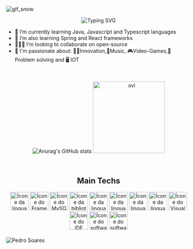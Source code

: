 
![gif_snow](https://github.com/Pedro-Musart/Pedro-Musart/assets/81385823/d910fbbd-f246-4541-b7f6-d6b4c72a4136)


<div align="center">

![Typing SVG](https://readme-typing-svg.demolab.com?font=Fira+Code&weight=600&size=30&pause=100&color=F7F7F7&background=0D1117&center=true&vCenter=true&random=false&width=600&height=100&lines=Hey%2C+my+name+is+Pedro!;Full+Stack+Developer;Good+to+see+you+here!)

</div>

- 📖 I’m currently learning Java, Javascript and Typescript languages
- 📖 I’m also learning Spring and React frameworks
- 👩🏻‍💻 I’m looking to collaborate on open-source
- 🤍 I'm passionate about: 👨‍💻Innovation,🎸Music, 🎮Video-Games,🧩Problem solving and 🖥️ IOT


<br>
<div align="center">
    
![Anurag's GitHub stats](https://github-readme-stats.vercel.app/api?username=Pedro-Musart&show_icons=true&theme=default)
<img src="https://github-readme-stats.vercel.app/api/top-langs?username=Pedro-Musart&show_icons=true&locale=en&layout=donut&theme=default" alt="ovi" height="195" />

</div>

<br>
<div align="center"> <!-- Most used languages -->
    <article>
        <h2>Main Techs</h2>
        <img 
            alt="Ícone da linguagem Java / Java language icon" 
            height="50" width="50" 
            src="https://github.com/Pedro-Musart/Pedro-Musart/assets/81385823/c0c93e76-6f58-48bd-937c-67fafe7a9152" 
        />
        <img 
            alt="Ícone do Framework Spring / Spring Framework icon"
            height="50" width="50" 
            src="https://github.com/Pedro-Musart/Pedro-Musart/assets/81385823/e27dbbcb-5278-40e9-9bd8-24bf59447ca3" 
        />
        <img 
            alt="Ícone do MySQL / MySQL icon" 
            height="50" width="50" 
            src="https://github.com/Pedro-Musart/Pedro-Musart/assets/81385823/0ddebdbd-d3df-449e-8b98-9433d3f9e176" 
        />
        <img 
            alt="Ícone da biblioteca React / React library icon" 
            height="50" width="50" 
            src="https://github.com/Pedro-Musart/Pedro-Musart/assets/81385823/f92a1bfc-6c48-4632-a2da-ba7b49f8ea0f" 
        />
        <img 
            alt="Ícone da linguagem HTML5 / HTML5 language icon" 
            height="50" width="50" 
            src="https://github.com/Pedro-Musart/Pedro-Musart/assets/81385823/f8a8e183-0aef-4fe5-80d3-d8c715c44e51" 
        />
        <img 
            alt="Ícone da linguagem CCS3 / CCS3 language icon" 
            height="50" width="50" 
            src="https://github.com/Pedro-Musart/Pedro-Musart/assets/81385823/5c7e877a-9e94-46a2-8900-58ad19780bda" 
        />
        <img 
            alt="Ícone da linguagem TypeScript / TypeScript language icon" 
            height="50" width="50" 
            src="https://github.com/Pedro-Musart/Pedro-Musart/assets/81385823/e0e2a092-7ea5-4321-889a-07faa85cfd43" 
        />
        <img 
            alt="Ícone da linguagem JavaScript / JavaScript language icon" 
            height="50" width="50" 
            src="https://github.com/Pedro-Musart/Pedro-Musart/assets/81385823/887bb92c-b43b-4eb5-9660-642dc0804ad8" 
        />
        <img 
            alt="Ícone do Visual Studio Code / Visual Studio Code icon" 
            height="50" width="50" 
            src="https://github.com/Pedro-Musart/Pedro-Musart/assets/81385823/f47b5218-9f92-431e-9ceb-5466fe3f7fe8" 
        />
        <img 
            alt="Ícone do IDE Eclipe / Eclipse IDE icon" 
            height="50" width="50" 
            src="https://github.com/Pedro-Musart/Pedro-Musart/assets/81385823/8fcf0c24-19d5-4c1c-ab3e-a3b2dbedc3b1"
        />
        <img 
            alt="Ícone do software de versionamento Git / Git Versionment Software icon" 
            height="50" width="50" 
            src="https://github.com/Pedro-Musart/Pedro-Musart/assets/81385823/91611de2-4c52-4b1a-a9f9-06fa50ebb25c" 
        />
        <img 
            alt="Ícone do software Figma / Figma software icon" 
            height="50" width="50" 
            src="https://github.com/Pedro-Musart/Pedro-Musart/assets/81385823/2a8aba11-9a9a-4d81-9e5d-e25d144eeb5d" 
        />
  </article>
</div>

<br>

  <img src="https://komarev.com/ghpvc/?username=pedro-musart" alt="Pedro Soares" />








